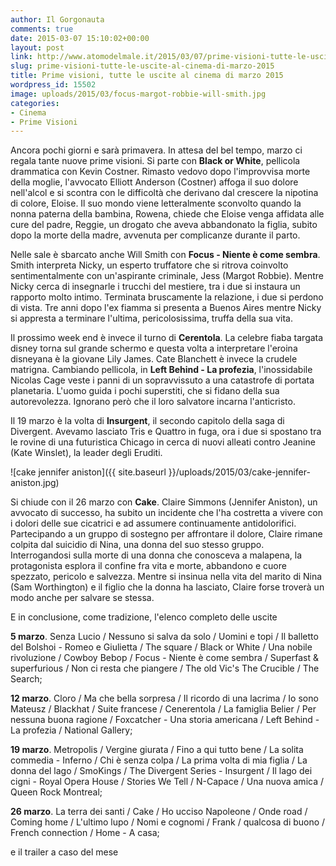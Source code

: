 ```yaml
---
author: Il Gorgonauta
comments: true
date: 2015-03-07 15:10:02+00:00
layout: post
link: http://www.atomodelmale.it/2015/03/07/prime-visioni-tutte-le-uscite-al-cinema-di-marzo-2015/
slug: prime-visioni-tutte-le-uscite-al-cinema-di-marzo-2015
title: Prime visioni, tutte le uscite al cinema di marzo 2015
wordpress_id: 15502
image: uploads/2015/03/focus-margot-robbie-will-smith.jpg
categories:
- Cinema
- Prime Visioni
---
```


Ancora pochi giorni e sarà primavera. In attesa del bel tempo, marzo ci regala tante nuove prime visioni. Si parte con **Black or White**, pellicola drammatica con Kevin Costner. Rimasto vedovo dopo l'improvvisa morte della moglie, l'avvocato Elliott Anderson (Costner) affoga il suo dolore nell'alcol e si scontra con le difficoltà che derivano dal crescere la nipotina di colore, Eloise. Il suo mondo viene letteralmente sconvolto quando la nonna paterna della bambina, Rowena, chiede che Eloise venga affidata alle cure del padre, Reggie, un drogato che aveva abbandonato la figlia, subito dopo la morte della madre, avvenuta per complicanze durante il parto.

Nelle sale è sbarcato anche Will Smith con **Focus - Niente è come sembra**. Smith interpreta Nicky, un esperto truffatore che si ritrova coinvolto sentimentalmente con un'aspirante criminale, Jess (Margot Robbie). Mentre Nicky cerca di insegnarle i trucchi del mestiere, tra i due si instaura un rapporto molto intimo. Terminata bruscamente la relazione, i due si perdono di vista. Tre anni dopo l'ex fiamma si presenta a Buenos Aires mentre Nicky si appresta a terminare l'ultima, pericolosissima, truffa della sua vita.

Il prossimo week end è invece il turno di **Cerentola**. La celebre fiaba targata disney torna sul grande schermo e questa volta a interpretare l'eroina disneyana è la giovane Lily James. Cate Blanchett è invece la crudele matrigna. Cambiando pellicola, in **Left Behind - La profezia**, l'inossidabile Nicolas Cage veste i panni di un sopravvissuto a una catastrofe di portata planetaria. L'uomo guida i pochi superstiti, che si fidano della sua autorevolezza. Ignorano però che il loro salvatore incarna l'anticristo.

Il 19 marzo è la volta di **Insurgent**, il secondo capitolo della saga di Divergent. Avevamo lasciato Tris e Quattro in fuga, ora i due si spostano tra le rovine di una futuristica Chicago in cerca di nuovi alleati contro Jeanine (Kate Winslet), la leader degli Eruditi.

![cake jennifer aniston]({{ site.baseurl }}/uploads/2015/03/cake-jennifer-aniston.jpg)

Si chiude con il 26 marzo con **Cake**. Claire Simmons (Jennifer Aniston), un avvocato di successo, ha subito un incidente che l'ha costretta a vivere con i dolori delle sue cicatrici e ad assumere continuamente antidolorifici. Partecipando a un gruppo di sostegno per affrontare il dolore, Claire rimane colpita dal suicidio di Nina, una donna del suo stesso gruppo. Interrogandosi sulla morte di una donna che conosceva a malapena, la protagonista esplora il confine fra vita e morte, abbandono e cuore spezzato, pericolo e salvezza. Mentre si insinua nella vita del marito di Nina (Sam Worthington) e il figlio che la donna ha lasciato, Claire forse troverà un modo anche per salvare se stessa.

E in conclusione, come tradizione, l'elenco completo delle uscite

**5 marzo**. Senza Lucio / Nessuno si salva da solo / Uomini e topi / Il balletto del Bolshoi - Romeo e Giulietta / The square / Black or White / Una nobile rivoluzione / Cowboy Bebop / Focus - Niente è come sembra / Superfast & superfurious / Non ci resta che piangere / The old Vic's The Crucible / The Search;

**12 marzo**. Cloro / Ma che bella sorpresa / Il ricordo di una lacrima / Io sono Mateusz / Blackhat / Suite francese / Cenerentola / La famiglia Belier / Per nessuna buona ragione / Foxcatcher - Una storia americana / Left Behind - La profezia / National Gallery;

**19 marzo**. Metropolis / Vergine giurata / Fino a qui tutto bene / La solita commedia - Inferno / Chi è senza colpa / La prima volta di mia figlia / La donna del lago / SmoKings / The Divergent Series - Insurgent / Il lago dei cigni - Royal Opera House / Stories We Tell / N-Capace / Una nuova amica / Queen Rock Montreal;

**26 marzo**. La terra dei santi / Cake / Ho ucciso Napoleone / Onde road / Coming home / L'ultimo lupo / Nomi e cognomi / Frank / qualcosa di buono / French connection / Home - A casa;

e il trailer a caso del mese

